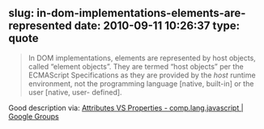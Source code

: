 slug: in-dom-implementations-elements-are-represented
date: 2010-09-11 10:26:37
type: quote
---

> In DOM implementations, elements are represented by host objects, called “element objects”. They are termed “host objects” per the ECMAScript Specifications as they are provided by the *host* runtime environment, not the programming language [native, built-in] or the user [native, user- defined].

Good description via: [Attributes VS Properties - comp.lang.javascript | Google Groups](https://groups.google.com/group/comp.lang.javascript/msg/9ad5e3f7840fb19f?pli=1)
